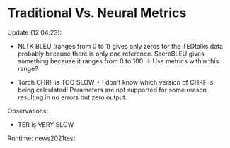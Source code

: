 # Traditional Vs. Neural Metrics

Update (12.04.23):

- NLTK BLEU (ranges from 0 to 1) gives only zeros for the TEDtalks data probably because there is only one reference. SacreBLEU gives something because it ranges from 0 to 100 -> Use metrics within this range? 

- Torch CHRF is TOO SLOW + I don't know which version of CHRF is being calculated! Parameters are not supported for some reason resulting in no errors but zero output.

Observations:

- TER is VERY SLOW

Runtime:
news2021test



